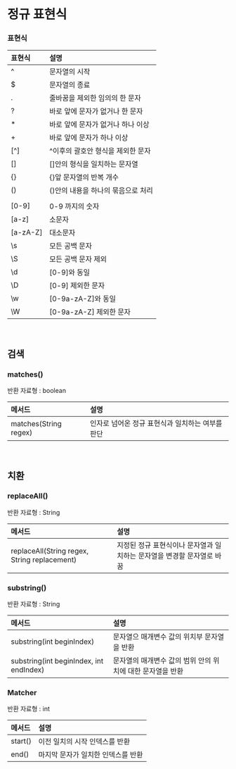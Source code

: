 # 정규 표현식

### 표현식

| 표현식 | 설명 |
|:-----|:-----|
| ^ | 문자열의 시작 |
| $ | 문자열의 종료 |
| . | 줄바꿈을 제외한 임의의 한 문자 |
| ? | 바로 앞에 문자가 없거나 한 문자 |
| * | 바로 앞에 문자가 없거나 하나 이상 |
| + | 바로 앞에 문자가 하나 이상 |
| [^] | ^이후의 괄호안 형식을 제외한 문자 |
| [] | []안의 형식을 일치하는 문자열 |
| {} | {}앞 문자열의 반복 개수 |
| () | ()안의 내용을 하나의 묶음으로 처리 |
| | | OR 연산 |
| [0-9] | 0-9 까지의 숫자 |
| [a-z] | 소문자 |
| [a-zA-Z] | 대소문자
| \s | 모든 공백 문자 |
| \S | 모든 공백 문자 제외 |
| \d | [0-9]와 동일 |
| \D | [0-9] 제외한 문자 |
| \w | [0-9a-zA-Z]와 동일 |
| \W | [0-9a-zA-Z] 제외한 문자 |

<br/>

## 검색
### matches()

반환 자료형 : boolean

| 메서드 | 설명 |
|:-----|:----|
| matches(String regex) | 인자로 넘어온 정규 표현식과 일치하는 여부를 판단 |

<br/>

## 치환
### replaceAll()

반환 자료형 : String

| 메서드 | 설명 |
|:-----|:----|
| replaceAll(String regex, String replacement) | 지정된 정규 표현식이나 문자열과 일치하는 문자열을 변경할 문자열로 바꿈 |

### substring()

반환 자료형 : String

| 메서드 | 설명 |
|:-----|:----|
| substring(int beginIndex) | 문자열으 매개변수 값의 위치부 문자열을 반환 |
| substring(int beginIndex, int endIndex) | 문자열의 매개변수 값의 범위 안의 위치에 대한 문자열을 반환 |

### Matcher

반환 자료형 : int 

| 메서드 | 설명 |
|:-----|:----|
| start() | 이전 일치의 시작 인덱스를 반환 |
| end() | 마지막 문자가 일치한 인덱스를 반환 |

